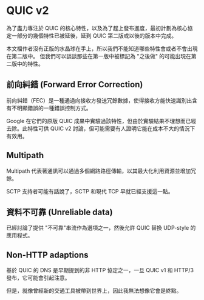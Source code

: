 # QUIC v2

為了盡力專注於 QUIC 的核心特性，以及為了趕上發布進度，最初計劃為核心協定一部分的幾個特性已被延後，延到 QUIC 第二版或以後的版本中完成。

本文檔作者沒有正版的水晶球在手上，所以我們不能知道哪些特性會或者不會出現在第二版中。
但我們可以談談那些在第一版中被標記為 "之後做" 的可能出現在第二版中的特性。

## 前向糾錯 (Forward Error Correction)

前向糾錯（FEC）是一種通過向接收方發送冗餘數據，使得接收方能快速識別出含有不明顯錯誤的一種錯誤控制方式。

Google 在它們的原版 QUIC 成果中實驗過該特性，但由於實驗結果不理想而已經去除。此特性可供 QUIC v2 討論，但可能需要有人證明它能在成本不大的情況下有效用。

## Multipath

Multipath 代表著通訊可以通過多個網路路徑傳輸，以其最大化利用資源並增加冗餘。

SCTP 支持者可能有話說了，SCTP 和現代 TCP 早就已經支援這一點。

## 資料不可靠 (Unreliable data)

已經討論了提供 "不可靠"串流作為選項之一，然後允許 QUIC 替換 UDP-style 的應用程式。

## Non-HTTP adaptions

基於 QUIC 的 DNS 是早期提到的非 HTTP 協定之一，一旦 QUIC v1 和 HTTP/3發布，它可能會引起注意。

但是，就像曾經新的交通工具被帶到世界上，因此我無法想像它會是終點。
